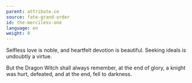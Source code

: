 ```yaml
---
parent: attribute.ce
source: fate-grand-order
id: the-merciless-one
language: en
weight: 0
---
```


Selfless love is noble, and heartfelt devotion is beautiful.
Seeking ideals is undoubtly a virtue.

But the Dragon Witch shall always remember, at the end of glory, a knight was hurt, defeated, and at the end, fell to darkness.
